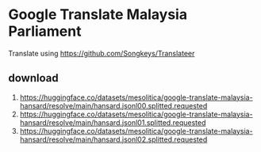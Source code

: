 # Google Translate Malaysia Parliament

Translate using https://github.com/Songkeys/Translateer

## download

1. https://huggingface.co/datasets/mesolitica/google-translate-malaysia-hansard/resolve/main/hansard.jsonl00.splitted.requested
2. https://huggingface.co/datasets/mesolitica/google-translate-malaysia-hansard/resolve/main/hansard.jsonl01.splitted.requested
3. https://huggingface.co/datasets/mesolitica/google-translate-malaysia-hansard/resolve/main/hansard.jsonl02.splitted.requested